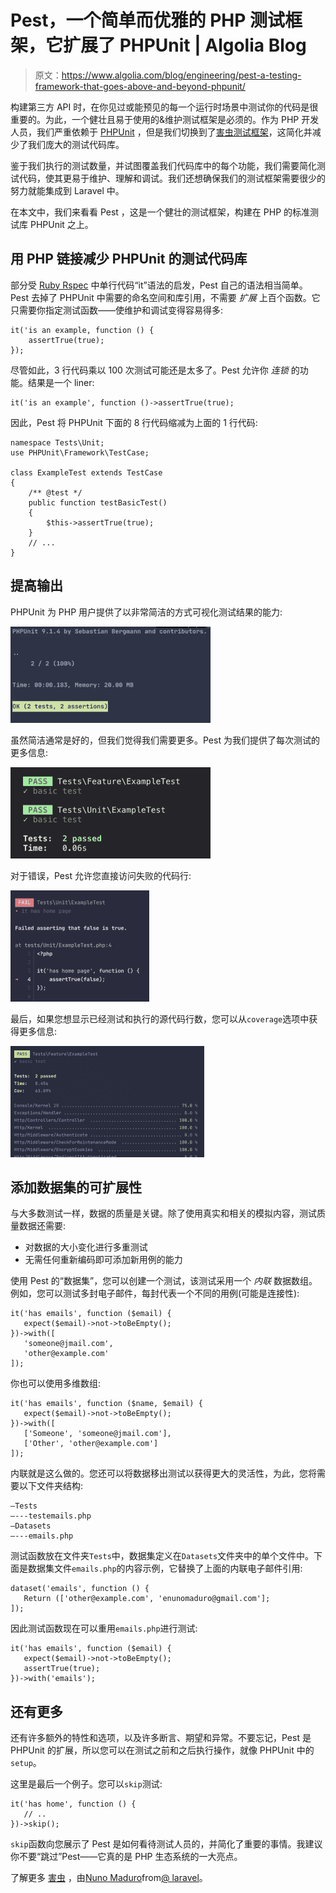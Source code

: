 # Pest，一个简单而优雅的 PHP 测试框架，它扩展了 PHPUnit | Algolia Blog

> 原文：<https://www.algolia.com/blog/engineering/pest-a-testing-framework-that-goes-above-and-beyond-phpunit/>

构建第三方 API 时，在你见过或能预见的每一个运行时场景中测试你的代码是很重要的。为此，一个健壮且易于使用的&维护测试框架是必须的。作为 PHP 开发人员，我们严重依赖于 [PHPUnit](https://phpunit.de/) ，但是我们切换到了[害虫测试框架](https://pestphp.com/)，这简化并减少了我们庞大的测试代码库。

鉴于我们执行的测试数量，并试图覆盖我们代码库中的每个功能，我们需要简化测试代码，使其更易于维护、理解和调试。我们还想确保我们的测试框架需要很少的努力就能集成到 Laravel 中。

在本文中，我们来看看 Pest ，这是一个健壮的测试框架，构建在 PHP 的标准测试库 PHPUnit 之上。

## [](#reducing-the-testing-code-base-of-phpunit-with-php-chaining)用 PHP 链接减少 PHPUnit 的测试代码库

部分受 [Ruby Rspec](https://relishapp.com/rspec/rspec-core/docs/subject/one-liner-syntax) 中单行代码“it”语法的启发，Pest 自己的语法相当简单。Pest 去掉了 PHPUnit 中需要的命名空间和库引用，不需要 *扩展* 上百个函数。它只需要你指定测试函数——使维护和调试变得容易得多:

```
it('is an example, function () {
    assertTrue(true);
});

```

尽管如此，3 行代码乘以 100 次测试可能还是太多了。Pest 允许你 *连锁* 的功能。结果是一个 liner:

```
it('is an example', function ()->assertTrue(true);

```

因此，Pest 将 PHPUnit 下面的 8 行代码缩减为上面的 1 行代码:

```
namespace Tests\Unit;
use PHPUnit\Framework\TestCase;

class ExampleTest extends TestCase
{
    /** @test */
    public function testBasicTest()
    {
        $this->assertTrue(true);        
    } 
    // ...
}

```

## [](#improving-the-output)提高输出

PHPUnit 为 PHP 用户提供了以非常简洁的方式可视化测试结果的能力:

![phpunit testing output](img/8a7b8e03d6d3ed246d1365715e65cabb.png)

虽然简洁通常是好的，但我们觉得我们需要更多。Pest 为我们提供了每次测试的更多信息:

![pest testing output ](img/607278021c0aca50c71aa8a9aeacd1c0.png)

对于错误，Pest 允许您直接访问失败的代码行:

![pest testing output failure](img/ef72884806aee8a30b75fc0ca5caafe9.png)

最后，如果您想显示已经测试和执行的源代码行数，您可以从`coverage`选项中获得更多信息:

![pest testing output verbose](img/7b084ffac03c049e208be82cf71a9cbc.png)

## [](#adding-scalability-with-datasets)添加数据集的可扩展性

与大多数测试一样，数据的质量是关键。除了使用真实和相关的模拟内容，测试质量数据还需要:

*   对数据的大小变化进行多重测试
*   无需任何重新编码即可添加新用例的能力

使用 Pest 的“数据集”，您可以创建一个测试，该测试采用一个 *内联* 数据数组。例如，您可以测试多封电子邮件，每封代表一个不同的用例(可能是连接性):

```
it('has emails', function ($email) {
   expect($email)->not->toBeEmpty();
})->with([
   'someone@jmail.com',
   'other@example.com'
]);

```

你也可以使用多维数组:

```
it('has emails', function ($name, $email) {
   expect($email)->not->toBeEmpty();
})->with([
   ['Someone', 'someone@jmail.com'],
   ['Other', 'other@example.com']
]);

```

内联就是这么做的。您还可以将数据移出测试以获得更大的灵活性，为此，您将需要以下文件夹结构:

```
—Tests
—---testemails.php
—Datasets
—---emails.php 

```

测试函数放在文件夹`Tests`中，数据集定义在`Datasets`文件夹中的单个文件中。下面是数据集文件`emails.php`的内容示例，它替换了上面的内联电子邮件引用:

```
dataset('emails', function () {
   Return (['other@example.com', 'enunomaduro@gmail.com'];
]);

```

因此测试函数现在可以重用`emails.php`进行测试:

```
it('has emails', function ($email) {
   expect($email)->not->toBeEmpty();
   assertTrue(true);
})->with('emails');

```

## [](#and-more)还有更多

还有许多额外的特性和选项，以及许多断言、期望和异常。不要忘记，Pest 是 PHPUnit 的扩展，所以您可以在测试之前和之后执行操作，就像 PHPUnit 中的`setup`。

这里是最后一个例子。您可以`skip`测试:

```
it('has home', function () {
   // ..
})->skip();

```

`skip`函数向您展示了 Pest 是如何看待测试人员的，并简化了重要的事情。我建议你不要“跳过”Pest——它真的是 PHP 生态系统的一大亮点。

了解更多 [害虫](https://pestphp.com/) ，由[Nuno Maduro](https://twitter.com/enunomaduro)from[@ laravel](https://github.com/laravel)。